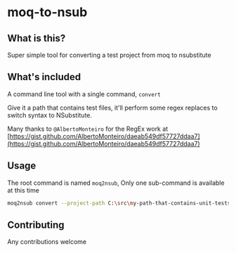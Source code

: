 # moq-to-nsub

## What is this?

Super simple tool for converting a test project from moq to nsubstitute

## What's included

A command line tool with a single command, `convert`

Give it a path that contains test files, it'll perform some regex replaces to switch syntax to NSubstitute.

Many thanks to `@AlbertoMonteiro` for the RegEx work
at [https://gist.github.com/AlbertoMonteiro/daeab549df57727ddaa7](https://gist.github.com/AlbertoMonteiro/daeab549df57727ddaa7)

## Usage

The root command is named `moq2nsub`, Only one sub-command is available at this time

``` bash
moq2nsub convert --project-path C:\src\my-path-that-contains-unit-tests 
```

## Contributing

Any contributions welcome
